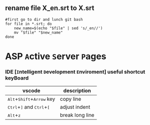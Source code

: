 ## rename file X_en.srt to X.srt 
```shell
#first go to dir and lunch git bash
for file in *.srt; do
    new_name=$(echo "$file" | sed 's/_en//')
    mv "$file" "$new_name"
done
```

 
# ASP  `A`ctive `S`erver `P`ages
### IDE [`I`ntelligent `D`evelopment `E`nviroment] useful shortcut keyBoard
|vscode|description| 
|------------|-----------| 
|<kbd>Alt</kbd>+<kbd>Shift</kbd>+<kbd>Arrow</kbd> key|copy line| 
|<kbd>Ctrl</kbd>+<kbd>]</kbd> and <kbd>Ctrl</kbd>+<kbd>[</kbd>|adjust indent| 
|<kbd>Alt</kbd>+<kbd>z</kbd>|break long line| 

